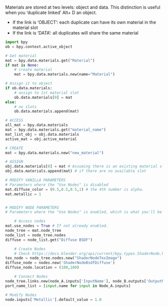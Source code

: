 Materials are stored at two levels: object and data. This distinction is useful when you ‘duplicate linked’ Alt+ D an object.

- If the link is ‘OBJECT’: each duplicate can have its own material in the material slot
- If the link is ‘DATA’: all duplicates will share the same material

```python
import bpy
ob = bpy.context.active_object

# Get material
mat = bpy.data.materials.get("Material")
if mat is None:
    # create material
    mat = bpy.data.materials.new(name="Material")

# Assign it to object
if ob.data.materials:
    # assign to 1st material slot
    ob.data.materials[0] = mat
else:
    # no slots
    ob.data.materials.append(mat)
```

```python
# ACCESS
all_mat = bpy.data.materials
mat = bpy.data.materials.get("material_name")
mat_list_obj = obj.data.materials
active_mat = obj.active_material

# CREATE 
mat = bpy.data.materials.new("new_material") 

# ASSIGN
obj.data.materials[0] = mat # Assuming there is an existing material slot
obj.data.materials.append(mat) # if there are no available slot

# MODIFY VANILLA PARAMETERS 
# Parameters where the "Use Nodes" is disabled 
mat.diffuse_color = (0.5,0.5,0.5,1) # the 4th number is alpha. 
mat.metallic = 1 


# MODIFY NODE PARAMETERS 
# Parameters where the "Use Nodes" is enabled, which is what you'll be mostly likely working on '''

    # Access nodes  
mat.use_nodes = True # If not already enabled. 
node_tree = mat.node_tree
node_list = node_tree.nodes 
diffuse = node_list.get("Diffuse BSDF")

    # Create Nodes
    # Check https://docs.blender.org/api/current/bpy.types.ShaderNode.html for the list of shader nodes'''
tex_node = node_tree.nodes.new("ShaderNodeTexImage")
diffuse_node = nodes.new('ShaderNodeBsdfDiffuse')
diffuse_node.location = (100,100)

    # Connect Nodes
node_tree.links.new(node_A.inputs['InputName'], node_B.outputs['OutputName']
port_name_list = [input.name for input in Node_A.inputs]

# Modify Nodes
node.inputs['Metallic'].default_value = 1.0
```

